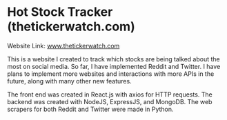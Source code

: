 # Hot Stock Tracker (thetickerwatch.com)

Website Link: 
www.thetickerwatch.com

This is a website I created to track which stocks are being talked about the most on social media. So far, I have implemented Reddit and Twitter. I have plans to implement more websites and interactions with more APIs in the future, along with many other new features.

The front end was created in React.js with axios for HTTP requests. The backend was created with NodeJS, ExpressJS, and MongoDB. The web scrapers for both Reddit and Twitter were made in Python.
